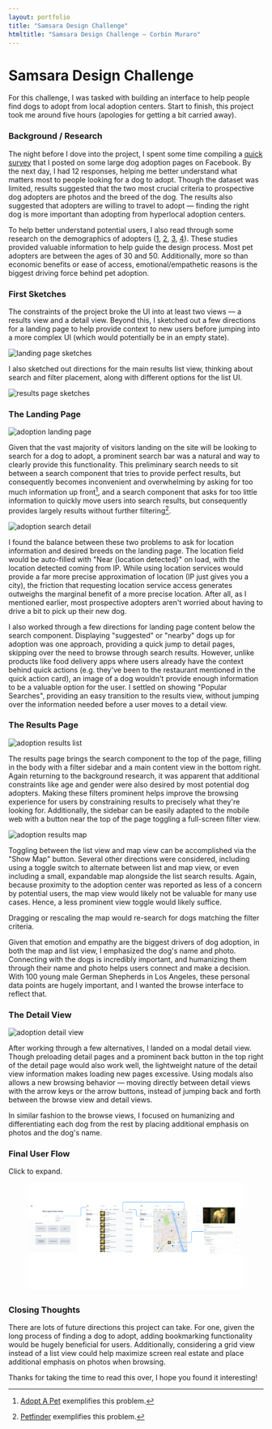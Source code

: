 ```yaml
---
layout: portfolio
title: "Samsara Design Challenge"
htmltitle: "Samsara Design Challenge — Corbin Muraro"
---
```


# Samsara Design Challenge

For this challenge, I was tasked with building an interface to help people find dogs to adopt from local adoption centers. Start to finish, this project took me around five hours (apologies for getting a bit carried away).

### Background / Research

The night before I dove into the project, I spent some time compiling a [quick survey](https://goo.gl/forms/J7RY2duGHWkvuE582) that I posted on some large dog adoption pages on Facebook. By the next day, I had 12 responses, helping me better understand what matters most to people looking for a dog to adopt. Though the dataset was limited, results suggested that the two most crucial criteria to prospective dog adopters are photos and the breed of the dog. The results also suggested that adopters are willing to travel to adopt — finding the right dog is more important than adopting from hyperlocal adoption centers.

To help better understand potential users, I also read through some research on the demographics of adopters ([1](https://www.petsmartcharities.org/blog/attitudes-about-pet-adoption-are-changing), [2](https://hbr.org/2014/04/the-tricky-economics-of-dog-adoption), [3](http://assets.pewresearch.org/wp-content/uploads/sites/3/2010/10/Pets.pdf), [4](http://americanpetproducts.org/Uploads/MemServices/GPE2017_NPOS_Seminar.pdf)). These studies provided valuable information to help guide the design process. Most pet adopters are between the ages of 30 and 50. Additionally, more so than economic benefits or ease of access, emotional/empathetic reasons is the biggest driving force behind pet adoption.

### First Sketches

The constraints of the project broke the UI into at least two views — a results view and a detail view. Beyond this, I sketched out a few directions for a landing page to help provide context to new users before jumping into a more complex UI (which would potentially be in an empty state).

![landing page sketches]({{site.baseurl}}/images/samsara-images/landing-sketch.png)

I also sketched out directions for the main results list view, thinking about search and filter placement, along with different options for the list UI. 

![results page sketches]({{site.baseurl}}/images/samsara-images/results-sketch.png)

### The Landing Page

![adoption landing page]({{site.baseurl}}/images/samsara-images/landing.png)

Given that the vast majority of visitors landing on the site will be looking to search for a dog to adopt, a prominent search bar was a natural and way to clearly provide this functionality. This preliminary search needs to sit between a search component that tries to provide perfect results, but consequently becomes inconvenient and overwhelming by asking for too much information up front[^1], and a search component that asks for too little information to quickly move users into search results, but consequently provides largely  results without further filtering[^2].

![adoption search detail]({{site.baseurl}}/images/samsara-images/search-detail.png)

I found the balance between these two problems to ask for location information and desired breeds on the landing page. The location field would be auto-filled with "Near {location detected}" on load, with the location detected coming from IP. While using location services would provide a far more precise approximation of location (IP just gives you a city), the friction that requesting location service access generates outweighs the marginal benefit of a more precise location. After all, as I mentioned earlier, most prospective adopters aren't worried about having to drive a bit to pick up their new dog.

I also worked through a few directions for landing page content below the search component. Displaying "suggested" or "nearby" dogs up for adoption was one approach, providing a quick jump to detail pages, skipping over the need to browse through search results. However, unlike products like food delivery apps where users already have the context behind quick actions (e.g. they've been to the restaurant mentioned in the quick action card), an image of a dog wouldn't provide enough information to be a valuable option for the user. I settled on showing "Popular Searches", providing an easy transition to the results view, without jumping over the information needed before a user moves to a detail view.

### The Results Page

![adoption results list]({{site.baseurl}}/images/samsara-images/results-list.png)

The results page brings the search component to the top of the page, filling in the body with a filter sidebar and a main content view in the bottom right. Again returning to the background research, it was apparent that additional constraints like age and gender were also desired by most potential dog adopters. Making these filters prominent helps improve the browsing experience for users by constraining results to precisely what they're looking for. Additionally, the sidebar can be easily adapted to the mobile web with a button near the top of the page toggling a full-screen filter view. 

![adoption results map]({{site.baseurl}}/images/samsara-images/results-map.png)

Toggling between the list view and map view can be accomplished via the "Show Map" button. Several other directions were considered, including using a toggle switch to alternate between list and map view, or even including a small, expandable map alongside the list search results. Again, because proximity to the adoption center was reported as less of a concern by potential users, the map view would likely not be valuable for many use cases. Hence, a less prominent view toggle would likely suffice.

Dragging or rescaling the map would re-search for dogs matching the filter criteria.

Given that emotion and empathy are the biggest drivers of dog adoption, in both the map and list view, I emphasized the dog's name and photo. Connecting with the dogs is incredibly important, and humanizing them through their name and photo helps users connect and make a decision. With 100 young male German Shepherds in Los Angeles, these personal data points are hugely important, and I wanted the browse interface to reflect that.

### The Detail View

![adoption detail view]({{site.baseurl}}/images/samsara-images/detail.png)

After working through a few alternatives, I landed on a modal detail view. Though preloading detail pages and a prominent back button in the top right of the detail page would also work well, the lightweight nature of the detail view information makes  loading new pages excessive. Using modals also allows a new browsing behavior — moving directly between detail views with the arrow keys or the arrow buttons, instead of jumping back and forth between the browse view and detail views.

In similar fashion to the browse views, I focused on humanizing and differentiating each dog from the rest by placing additional emphasis on photos and the dog's name.

### Final User Flow

Click to expand.

<figure>
<img src="/images/samsara-images/flow.png" alt="user flow" class="magnify" style="margin-bottom: 3px;">
</figure>


### Closing Thoughts

There are lots of future directions this project can take. For one, given the long process of finding a dog to adopt, adding bookmarking functionality would be hugely beneficial for users. Additionally, considering a grid view instead of a list view could help maximize screen real estate and place additional emphasis on photos when browsing.

Thanks for taking the time to read this over, I hope you found it interesting!

[^1]: [Adopt A Pet](https://www.adoptapet.com) exemplifies this problem.
[^2]: [Petfinder](http://petfinder.com) exemplifies this problem.